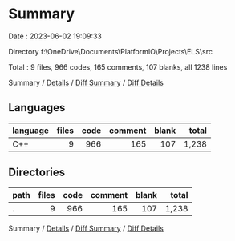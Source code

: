 # Summary

Date : 2023-06-02 19:09:33

Directory f:\\OneDrive\\Documents\\PlatformIO\\Projects\\ELS\\src

Total : 9 files,  966 codes, 165 comments, 107 blanks, all 1238 lines

Summary / [Details](details.md) / [Diff Summary](diff.md) / [Diff Details](diff-details.md)

## Languages
| language | files | code | comment | blank | total |
| :--- | ---: | ---: | ---: | ---: | ---: |
| C++ | 9 | 966 | 165 | 107 | 1,238 |

## Directories
| path | files | code | comment | blank | total |
| :--- | ---: | ---: | ---: | ---: | ---: |
| . | 9 | 966 | 165 | 107 | 1,238 |

Summary / [Details](details.md) / [Diff Summary](diff.md) / [Diff Details](diff-details.md)